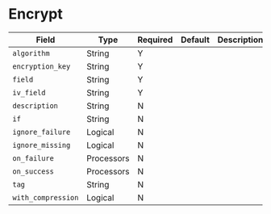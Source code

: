 # Encrypt

|Field|Type|Required|Default|Description|
|---|---|---|---|---|
|`algorithm`|String|Y|||
|`encryption_key`|String|Y|||
|`field`|String|Y|||
|`iv_field`|String|Y|||
|`description`|String|N|||
|`if`|String|N|||
|`ignore_failure`|Logical|N|||
|`ignore_missing`|Logical|N|||
|`on_failure`|Processors|N|||
|`on_success`|Processors|N|||
|`tag`|String|N|||
|`with_compression`|Logical|N|||
